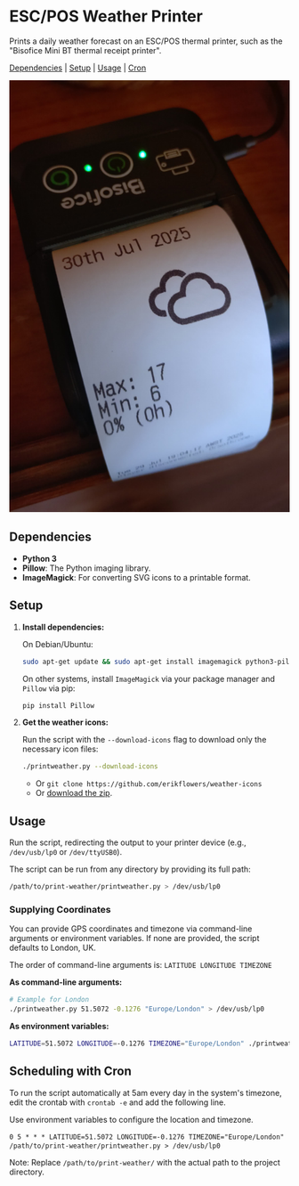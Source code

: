 # ESC/POS Weather Printer

Prints a daily weather forecast on an ESC/POS thermal printer, such as the "Bisofice Mini BT thermal receipt printer".

[Dependencies](#dependencies) | [Setup](#setup) | [Usage](#usage) | [Cron](#scheduling-with-cron)

![Photo of weather-print in action on a thermal receipt printer](./weather-print.jpg)

## Dependencies

- **Python 3**
- **Pillow**: The Python imaging library.
- **ImageMagick**: For converting SVG icons to a printable format.

## Setup

1.  **Install dependencies:**

    On Debian/Ubuntu:
    ```bash
    sudo apt-get update && sudo apt-get install imagemagick python3-pil
    ```

    On other systems, install `ImageMagick` via your package manager and `Pillow` via pip:
    ```bash
    pip install Pillow
    ```

2.  **Get the weather icons:**

    Run the script with the `--download-icons` flag to download only the necessary icon files:
    ```bash
    ./printweather.py --download-icons
    ```

    - Or `git clone https://github.com/erikflowers/weather-icons`
    - Or [download the zip](https://github.com/erikflowers/weather-icons/archive/refs/heads/master.zip).

## Usage

Run the script, redirecting the output to your printer device (e.g., `/dev/usb/lp0` or `/dev/ttyUSB0`).

The script can be run from any directory by providing its full path:
```bash
/path/to/print-weather/printweather.py > /dev/usb/lp0
```

### Supplying Coordinates

You can provide GPS coordinates and timezone via command-line arguments or environment variables. If none are provided, the script defaults to London, UK.

The order of command-line arguments is: `LATITUDE LONGITUDE TIMEZONE`

**As command-line arguments:**
```bash
# Example for London
./printweather.py 51.5072 -0.1276 "Europe/London" > /dev/usb/lp0
```

**As environment variables:**
```bash
LATITUDE=51.5072 LONGITUDE=-0.1276 TIMEZONE="Europe/London" ./printweather.py > /dev/usb/lp0
```

## Scheduling with Cron

To run the script automatically at 5am every day in the system's timezone, edit the crontab with `crontab -e` and add the following line.

Use environment variables to configure the location and timezone.

```
0 5 * * * LATITUDE=51.5072 LONGITUDE=-0.1276 TIMEZONE="Europe/London" /path/to/print-weather/printweather.py > /dev/usb/lp0
```

Note: Replace `/path/to/print-weather/` with the actual path to the project directory.
